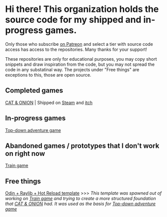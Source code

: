 # Hi there! This organization holds the source code for my shipped and in-progress games.

Only those who subscribe [on Patreon](http://patreon.com/karl_zylinski) and select a tier with source code access has access to the repositories. Many thanks for your support!

These repositories are only for educational purposes, you may copy short snippets and draw inspiration from the code, but you may not spread the code in any substatinal way. The projects under "Free things" are exceptions to this, those are open source.

## Completed games
[CAT & ONION](https://github.com/karl-zylinski-subscribers/cat-and-onion) | Shipped on [Steam](https://store.steampowered.com/app/2781210/CAT__ONION/) and [itch](https://zylinski.itch.io/cat-and-onion)

## In-progress games
[Top-down adventure game](https://github.com/karl-zylinski-subscribers/adventure)

## Abandoned games / prototypes that I don't work on right now
[Train game](https://github.com/karl-zylinski-subscribers/trains)

## Free things

[Odin + Raylib + Hot Reload template](https://github.com/karl-zylinski/odin-raylib-hot-reload-game-template) >>> *This template was spawned out of working on [Train game](https://github.com/karl-zylinski-subscribers/trains) and trying to create a more structured foundation that [CAT & ONION](https://github.com/karl-zylinski-subscribers/cat-and-onion) had. It was used as the basis for [Top-down adventure game](https://github.com/karl-zylinski-subscribers/adventure)*

